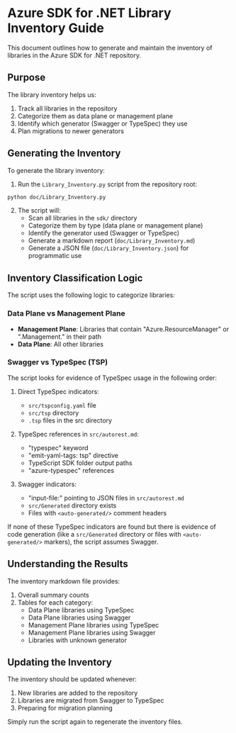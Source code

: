 # Azure SDK for .NET Library Inventory Guide

This document outlines how to generate and maintain the inventory of libraries in the Azure SDK for .NET repository.

## Purpose

The library inventory helps us:

1. Track all libraries in the repository
2. Categorize them as data plane or management plane
3. Identify which generator (Swagger or TypeSpec) they use
4. Plan migrations to newer generators

## Generating the Inventory

To generate the library inventory:

1. Run the `Library_Inventory.py` script from the repository root:

```bash
python doc/Library_Inventory.py
```

2. The script will:
   - Scan all libraries in the `sdk/` directory
   - Categorize them by type (data plane or management plane)
   - Identify the generator used (Swagger or TypeSpec)
   - Generate a markdown report (`doc/Library_Inventory.md`)
   - Generate a JSON file (`doc/Library_Inventory.json`) for programmatic use

## Inventory Classification Logic

The script uses the following logic to categorize libraries:

### Data Plane vs Management Plane

- **Management Plane**: Libraries that contain "Azure.ResourceManager" or ".Management." in their path
- **Data Plane**: All other libraries

### Swagger vs TypeSpec (TSP)

The script looks for evidence of TypeSpec usage in the following order:

1. Direct TypeSpec indicators:
   - `src/tspconfig.yaml` file
   - `src/tsp` directory
   - `.tsp` files in the src directory

2. TypeSpec references in `src/autorest.md`:
   - "typespec" keyword
   - "emit-yaml-tags: tsp" directive
   - TypeScript SDK folder output paths
   - "azure-typespec" references

3. Swagger indicators:
   - "input-file:" pointing to JSON files in `src/autorest.md`
   - `src/Generated` directory exists
   - Files with `<auto-generated/>` comment headers

If none of these TypeSpec indicators are found but there is evidence of code generation 
(like a `src/Generated` directory or files with `<auto-generated/>` markers), the script assumes Swagger.

## Understanding the Results

The inventory markdown file provides:

1. Overall summary counts
2. Tables for each category:
   - Data Plane libraries using TypeSpec
   - Data Plane libraries using Swagger
   - Management Plane libraries using TypeSpec
   - Management Plane libraries using Swagger
   - Libraries with unknown generator

## Updating the Inventory

The inventory should be updated whenever:

1. New libraries are added to the repository
2. Libraries are migrated from Swagger to TypeSpec
3. Preparing for migration planning

Simply run the script again to regenerate the inventory files.